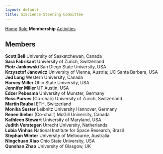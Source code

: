 ```yaml
---
layout: default
title: GIScience Steering Committee
---
```

[Home](index.html) [Role](role.html) **Membership** [Activities](activities.html)

## Members
**Scott Bell**	University of Saskatchewan, Canada  
**Sara Fabrikant**	University of Zurich, Switzerland  
**Piotr Jankowski**	San Diego State University, USA  
**Krzysztof Janowicz** 	University of Vienna, Austria; UC Santa Barbara, USA  
**Jed Long** Western University, Canada  
**Harvey Miller**	Ohio State University, USA  
**Jennifer Miller**	UT Austin, USA  
**Edzer Pebesma**	University of Munster, Germany  
**Ross Purves** (Co-chair)	University of Zurich, Switzerland  
**Martin Raubal**	ETH, Switzerland  
**Monika Sester**	Leibnitz University Hannover, Germany  
**Renee Sieber** (Co-chair)	McGill University, Canada  
**Kathleen Stewart**	University of Maryland, USA  
**Judith Verstegen**	Utrecht University, Netherlands  
**Lubia Vinhas** National Institute for Space Research, Brazil  
**Stephan Winter**	University of Melbourne, Australia  
**Ningchuan Xiao**	Ohio State University, USA  
**Qunshan Zhao** University of Glasgow, UK 
